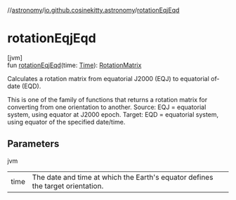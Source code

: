 //[astronomy](../../index.md)/[io.github.cosinekitty.astronomy](index.md)/[rotationEqjEqd](rotation-eqj-eqd.md)

# rotationEqjEqd

[jvm]\
fun [rotationEqjEqd](rotation-eqj-eqd.md)(time: [Time](-time/index.md)): [RotationMatrix](-rotation-matrix/index.md)

Calculates a rotation matrix from equatorial J2000 (EQJ) to equatorial of-date (EQD).

This is one of the family of functions that returns a rotation matrix for converting from one orientation to another. Source: EQJ = equatorial system, using equator at J2000 epoch. Target: EQD = equatorial system, using equator of the specified date/time.

## Parameters

jvm

| | |
|---|---|
| time | The date and time at which the Earth's equator defines the target orientation. |
